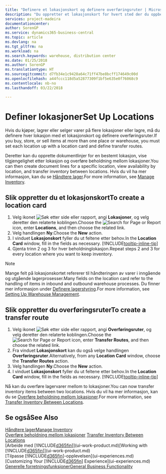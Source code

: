 ```yaml
---
title: "Definere et lokasjonskort og definere overføringsruter | Microsoft-dokumentasjon"
description: "Du oppretter et lokasjonskort for hvert sted der du oppbevarer lagervarer, for eksempel et lager eller distribusjonssenter, og definerer ruter for å overføre varer mellom lokasjoner."
services: project-madeira
documentationcenter: 
author: SorenGP
ms.service: dynamics365-business-central
ms.topic: article
ms.devlang: na
ms.tgt_pltfrm: na
ms.workload: na
ms.search.keywords: warehouse, distribution center
ms.date: 01/25/2018
ms.author: SorenGP
ms.translationtype: HT
ms.sourcegitcommit: d7fb34e1c9428a64c71ff47be8bcff174649c00d
ms.openlocfilehash: a44fccc118d5a52877309f1bf5e635e0f76068c9
ms.contentlocale: nb-no
ms.lasthandoff: 03/22/2018

---
```

# <a name="set-up-locations"></a><span data-ttu-id="f2656-103">Definer lokasjoner</span><span class="sxs-lookup"><span data-stu-id="f2656-103">Set Up Locations</span></span>
<span data-ttu-id="f2656-104">Hvis du kjøper, lagrer eller selger varer på flere lokasjoner eller lagre, må du definere hver lokasjon med et lokasjonskort og definere overføringsruter.</span><span class="sxs-lookup"><span data-stu-id="f2656-104">If you buy, store, or sell items at more than one place or warehouse, you must set each location up with a location card and define transfer routes.</span></span>

<span data-ttu-id="f2656-105">Deretter kan du opprette dokumentlinjer for en bestemt lokasjon, vise tilgjengelighet etter lokasjon og overføre beholdning mellom lokasjoner.</span><span class="sxs-lookup"><span data-stu-id="f2656-105">You can then create document lines for a specific location, view availability by location, and transfer inventory between locations.</span></span> <span data-ttu-id="f2656-106">Hvis du vil ha mer informasjon, kan du se [Håndtere lager](inventory-manage-inventory.md).</span><span class="sxs-lookup"><span data-stu-id="f2656-106">For more information, see [Manage Inventory](inventory-manage-inventory.md).</span></span>

## <a name="to-create-a-location-card"></a><span data-ttu-id="f2656-107">Slik oppretter du et lokasjonskort</span><span class="sxs-lookup"><span data-stu-id="f2656-107">To create a location card</span></span>
1. <span data-ttu-id="f2656-108">Velg ikonet ![Søk etter side eller rapport](media/ui-search/search_small.png "Søk etter side eller rapport"), angi **Lokasjoner**, og velg deretter den relaterte koblingen.</span><span class="sxs-lookup"><span data-stu-id="f2656-108">Choose the ![Search for Page or Report](media/ui-search/search_small.png "Search for Page or Report icon") icon, enter **Locations**, and then choose the related link.</span></span>
2. <span data-ttu-id="f2656-109">Velg handlingen **Ny**.</span><span class="sxs-lookup"><span data-stu-id="f2656-109">Choose the **New** action.</span></span>
3. <span data-ttu-id="f2656-110">I vinduet **Lokasjonskort** fyller du ut feltene etter behov.</span><span class="sxs-lookup"><span data-stu-id="f2656-110">In the **Location Card** window, fill in the fields as necessary.</span></span> [!INCLUDE[tooltip-inline-tip](includes/tooltip-inline-tip_md.md)]
4. <span data-ttu-id="f2656-111">Gjenta trinn 2 og 3 for hver beholdninglokasjon.</span><span class="sxs-lookup"><span data-stu-id="f2656-111">Repeat steps 2 and 3 for every location where you want to keep inventory.</span></span>

> [!NOTE]  
> <span data-ttu-id="f2656-112">Mange felt på lokasjonskortet refererer til håndteringen av varer i inngående og utgående lagerprosesser.</span><span class="sxs-lookup"><span data-stu-id="f2656-112">Many fields on the location card refer to the handling of items in inbound and outbound warehouse processes.</span></span> <span data-ttu-id="f2656-113">Du finner mer informasjon under [Definere lagerstyring](warehouse-setup-warehouse.md).</span><span class="sxs-lookup"><span data-stu-id="f2656-113">For more information, see [Setting Up Warehouse Management](warehouse-setup-warehouse.md).</span></span>

## <a name="to-create-a-transfer-route"></a><span data-ttu-id="f2656-114">Slik oppretter du overføringsruter</span><span class="sxs-lookup"><span data-stu-id="f2656-114">To create a transfer route</span></span>
1. <span data-ttu-id="f2656-115">Velg ikonet ![Søk etter side eller rapport](media/ui-search/search_small.png "Søk etter side eller rapport"), angi **Overføringsruter**, og velg deretter den relaterte koblingen.</span><span class="sxs-lookup"><span data-stu-id="f2656-115">Choose the ![Search for Page or Report](media/ui-search/search_small.png "Search for Page or Report icon") icon, enter **Transfer Routes**, and then choose the related link.</span></span>
2. <span data-ttu-id="f2656-116">Fra vinduet **Lokasjonskort** kan du også velge handlingen **Overføringsruter**.</span><span class="sxs-lookup"><span data-stu-id="f2656-116">Alternatively, from any **Location Card** window, choose the **Transfer Routes** action.</span></span>
3. <span data-ttu-id="f2656-117">Velg handlingen **Ny**.</span><span class="sxs-lookup"><span data-stu-id="f2656-117">Choose the **New** action.</span></span>
4. <span data-ttu-id="f2656-118">I vinduet **Lokasjonskort** fyller du ut feltene etter behov.</span><span class="sxs-lookup"><span data-stu-id="f2656-118">In the **Location Card** window, fill in the fields as necessary.</span></span> [!INCLUDE[tooltip-inline-tip](includes/tooltip-inline-tip_md.md)]

<span data-ttu-id="f2656-119">Nå kan du overføre lagervarer mellom to lokasjoner.</span><span class="sxs-lookup"><span data-stu-id="f2656-119">You can now transfer inventory items between two locations.</span></span> <span data-ttu-id="f2656-120">Hvis du vil ha mer informasjon, kan du se [Overføre beholdning mellom lokasjoner](inventory-how-transfer-between-locations.md).</span><span class="sxs-lookup"><span data-stu-id="f2656-120">For more information, see [Transfer Inventory Between Locations](inventory-how-transfer-between-locations.md).</span></span>    

## <a name="see-also"></a><span data-ttu-id="f2656-121">Se også</span><span class="sxs-lookup"><span data-stu-id="f2656-121">See Also</span></span>
[<span data-ttu-id="f2656-122">Håndtere lager</span><span class="sxs-lookup"><span data-stu-id="f2656-122">Manage Inventory</span></span>](inventory-manage-inventory.md)  
<span data-ttu-id="f2656-123">[Overføre beholdning mellom lokasjoner](inventory-how-transfer-between-locations.md)  </span><span class="sxs-lookup"><span data-stu-id="f2656-123">[Transfer Inventory Between Locations](inventory-how-transfer-between-locations.md)  </span></span>  
<span data-ttu-id="f2656-124">[Arbeide med [!INCLUDE[d365fin](includes/d365fin_md.md)]](ui-work-product.md)</span><span class="sxs-lookup"><span data-stu-id="f2656-124">[Working with [!INCLUDE[d365fin](includes/d365fin_md.md)]](ui-work-product.md)</span></span>  
<span data-ttu-id="f2656-125">[Tilpasse [!INCLUDE[d365fin](includes/d365fin_md.md)]-opplevelsen](ui-experiences.md)</span><span class="sxs-lookup"><span data-stu-id="f2656-125">[Customizing Your [!INCLUDE[d365fin](includes/d365fin_md.md)] Experience](ui-experiences.md)</span></span>  
[<span data-ttu-id="f2656-126">Generelle forretningsfunksjoner</span><span class="sxs-lookup"><span data-stu-id="f2656-126">General Business Functionality</span></span>](ui-across-business-areas.md)

